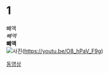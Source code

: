 # 1 
뺴액  
*뺴액*   
**뺴액**  
![사진](http://cfile30.uf.tistory.com/image/2737E43A574C346B0D88AC)(https://youtu.be/O8_hPaV_F9g)  

[동영상](https://youtu.be/O8_hPaV_F9g)

